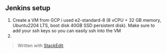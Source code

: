 
## Jenkins setup

 1. Create a VM from GCP i used e2-standard-8 (8 vCPU + 32 GB memory, Ubuntu2204 LTS, boot disk 40GB SSD persistent disk). Make sure to add your ssh keys so you can easily ssh into the VM
 2. 

> Written with [StackEdit](https://stackedit.io/).
<!--stackedit_data:
eyJoaXN0b3J5IjpbLTQ3MjYzNTAzLDI1MTM3ODg5N119
-->